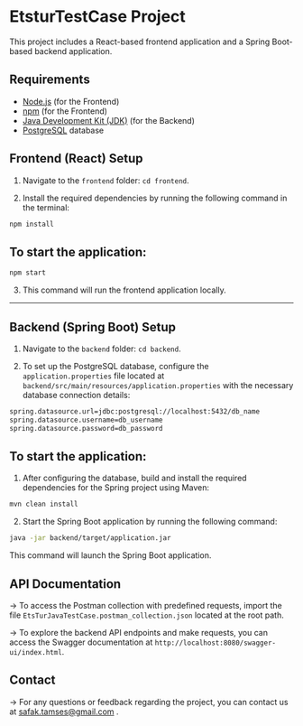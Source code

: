 # EtsturTestCase Project

This project includes a React-based frontend application and a Spring Boot-based backend application.

## Requirements

- [Node.js](https://nodejs.org/) (for the Frontend)
- [npm](https://www.npmjs.com/) (for the Frontend)
- [Java Development Kit (JDK)](https://www.oracle.com/java/technologies/javase-downloads.html) (for the Backend)
- [PostgreSQL](https://www.postgresql.org/) database

## Frontend (React) Setup

1. Navigate to the `frontend` folder: `cd frontend`.
   
2. Install the required dependencies by running the following command in the terminal:

```bash
npm install
```
   
## To start the application:

```bash
npm start
```

3. This command will run the frontend application locally.

---

## Backend (Spring Boot) Setup


1. Navigate to the `backend` folder: `cd backend`.

2. To set up the PostgreSQL database, configure the `application.properties` file located at `backend/src/main/resources/application.properties` with the necessary database connection details:

```bash
spring.datasource.url=jdbc:postgresql://localhost:5432/db_name
spring.datasource.username=db_username
spring.datasource.password=db_password
```

## To start the application:
1. After configuring the database, build and install the required dependencies for the Spring project using Maven:

```bash
mvn clean install
```

2. Start the Spring Boot application by running the following command:

```bash
java -jar backend/target/application.jar
```

This command will launch the Spring Boot application.

## API Documentation

->  To access the Postman collection with predefined requests, import the file `EtsTurJavaTestCase.postman_collection.json` located at the root path.

->  To explore the backend API endpoints and make requests, you can access the Swagger documentation at `http://localhost:8080/swagger-ui/index.html`.

## Contact

->  For any questions or feedback regarding the project, you can contact us at safak.tamses@gmail.com .



